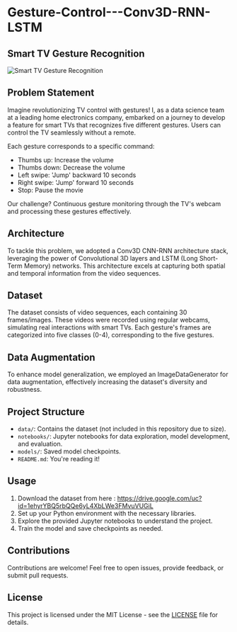 # Gesture-Control---Conv3D-RNN-LSTM
## Smart TV Gesture Recognition

![Smart TV Gesture Recognition]([images/smart_tv.jpg](https://miro.medium.com/v2/resize:fit:609/1*_cO6HwEoNYLzTjIqDLUpJw.png))

## Problem Statement

Imagine revolutionizing TV control with gestures! I, as a data science team at a leading home electronics company, embarked on a journey to develop a feature for smart TVs that recognizes five different gestures. Users can control the TV seamlessly without a remote. 


Each gesture corresponds to a specific command:
- Thumbs up: Increase the volume
- Thumbs down: Decrease the volume
- Left swipe: 'Jump' backward 10 seconds
- Right swipe: 'Jump' forward 10 seconds
- Stop: Pause the movie

Our challenge? Continuous gesture monitoring through the TV's webcam and processing these gestures effectively.

## Architecture

To tackle this problem, we adopted a Conv3D CNN-RNN architecture stack, leveraging the power of Convolutional 3D layers and LSTM (Long Short-Term Memory) networks. This architecture excels at capturing both spatial and temporal information from the video sequences.

## Dataset

The dataset consists of video sequences, each containing 30 frames/images. These videos were recorded using regular webcams, simulating real interactions with smart TVs. Each gesture's frames are categorized into five classes (0-4), corresponding to the five gestures.

## Data Augmentation

To enhance model generalization, we employed an ImageDataGenerator for data augmentation, effectively increasing the dataset's diversity and robustness.

## Project Structure

- `data/`: Contains the dataset (not included in this repository due to size).
- `notebooks/`: Jupyter notebooks for data exploration, model development, and evaluation.
- `models/`: Saved model checkpoints.
- `README.md`: You're reading it!

## Usage

1. Download the dataset from here : https://drive.google.com/uc?id=1ehyrYBQ5rbQQe6yL4XbLWe3FMvuVUGiL
2. Set up your Python environment with the necessary libraries.
3. Explore the provided Jupyter notebooks to understand the project.
4. Train the model and save checkpoints as needed.

## Contributions

Contributions are welcome! Feel free to open issues, provide feedback, or submit pull requests.

## License

This project is licensed under the MIT License - see the [LICENSE](LICENSE) file for details.
